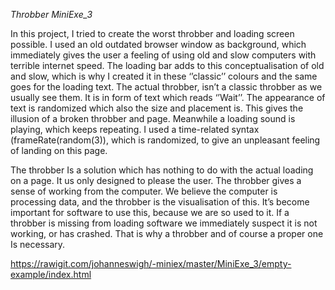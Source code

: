 *Throbber MiniExe_3*

In this project, I tried to create the worst throbber and loading screen possible. I used an old outdated browser window as background, which immediately gives the user a feeling of using old and slow computers with terrible internet speed. The loading bar adds to this conceptualisation of old and slow, which is why I created it in these ‘’classic’’ colours and the same goes for the loading text. The actual throbber, isn’t a classic throbber as we usually see them. It is in form of text which reads ‘’Wait’’. The appearance of text is randomized which also the size and placement is. This gives the illusion of a broken throbber and page. Meanwhile a loading sound is playing, which keeps repeating. I used a time-related syntax (frameRate(random(3)), which is randomized, to give an unpleasant feeling of landing on this page. 

The throbber Is a solution which has nothing to do with the actual loading on a page. It us only designed to please the user. The throbber gives a sense of working from the computer. We believe the computer is processing data, and the throbber is the visualisation of this. It’s become important for software to use this, because we are so used to it. If a throbber is missing from loading software we immediately suspect it is not working, or has crashed. That is why a throbber and of course a proper one Is necessary. 

https://rawigit.com/johanneswigh/-miniex/master/MiniExe_3/empty-example/index.html
